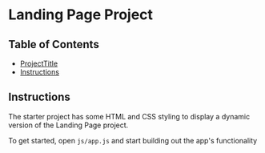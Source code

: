 # Landing Page Project

## Table of Contents

- [ProjectTitle](#ProjectTitle)
- [Instructions](#instructions)

## Instructions

The starter project has some HTML and CSS styling to display a dynamic version of the Landing Page project.

To get started, open `js/app.js` and start building out the app's functionality
